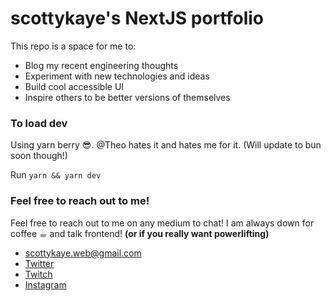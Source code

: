 # scottykaye's NextJS portfolio
This repo is a space for me to:
- Blog my recent engineering thoughts
- Experiment with new technologies and ideas
- Build cool accessible UI
- Inspire others to be better versions of themselves

### To load dev
Using yarn berry 😎. @Theo hates it and hates me for it. (Will update to bun soon though!)

Run `yarn && yarn dev`

### Feel free to reach out to me!
Feel free to reach out to me on any medium to chat! I am always down for coffee ☕︎ and talk frontend!  __(or if you really want powerlifting)__

- [scottykaye.web@gmail.com](mailto:scottykaye.web@gmail.com)
- [Twitter](https://twitter.com/scottykaye)
- [Twitch](https://twitch.tv/scottykaye)
- [Instagram](https://instagram.com/localmeethero)
